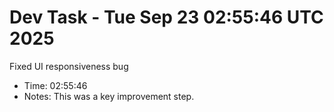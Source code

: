 # Dev Task - Tue Sep 23 02:55:46 UTC 2025
Fixed UI responsiveness bug
- Time: 02:55:46
- Notes: This was a key improvement step.

